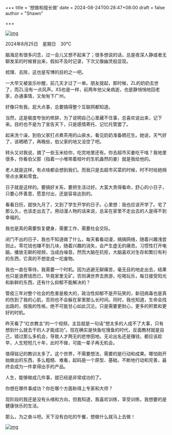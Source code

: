 +++
title = '想做和擅长做'
date = 2024-08-24T00:28:47+08:00
draft = false
author = "Shawn"


+++

[
![img](https://img.aiyi.uk/202408251018019.jpg)](https://img.aiyi.uk/202408251018019.jpg)

2024年8月25日　星期日　30℃



脑海总有很多闪念，过一会儿又想不起来了；很多想说的话，总是夜深人静或者无聊发呆的时候冒出来，假如不及时记录，下次又像幽灵般显现。

梳理、去除，这也是写博的目的之一吧。

一大早又被哀乐吵醒，前几天才过了一单。朋友提起，那时候，ZL的奶奶去世了，而ZL没有一点风声。XS也是一样，前两年他父亲病逝，也是静悄悄地回老家，办通事情，又匆匆下广州。

好像只有我，屁大点事，总要搞得整个互联网都知道。

当然，这是极度夸张的修辞，为了说明自己心里藏不住事，总喜欢说出来，记下来。目的也不是为了宣告天下，只是感情寄托、记忆托管罢了。

起来洗个澡，到伯父家打点煮茶用的山泉水，看见奶奶准备晒花生。她说，天气好了，该晒晒了，再晚些，伯父家的地又没空了吧。

转头又对我说，摘了一些玉米给你，吃完地里还有。你去超市买姜吃干啥？我地里很多，你看伯父那（指着一小堆带着枝叶的生机盎然的姜）就是我给他的。

老人就是这样，有点啥都会想到我们。而我只是去超市买菜的时候，时不时给她捎带点水果和零食。

日子就是这样的。要搞好关系，要把生活过好。大富大贵得看命，舒心的小日子，只要心怀善意，愿意付出，还是容易达到的。

看看日历，就快九月了，又到了学生开学的日子。心里想：我也应该开学了。宅了那么久，也该走出去了。用动漫人物的话来说，总呆在家里不走出去的人是得不到幸福的。

我也是真的需要恢复健身，需要工作，需要社会交际。

闭门不出的日子，我也不知道做了什么，每天看看动漫，搞搞网络，随着兴趣浅尝则止。零花钱也赚不到几块，随着兴趣的消失，会产生虚无的痛苦。习惯性打开电脑，播放无聊的视频，当成白噪音。然而大脑在抗拒，大脑喜欢对生存和繁衍有利的东西，它真的不想变成一坨废物。

我也一直在等待，我需要一个时机。因为逃避无聊痛苦，毫无目的地走出去，结果也只是浪费钱而已，毕竟家里无矿。否则满世界去旅游，吃喝玩乐，每日接受阳光和新鲜的东西，还有什么抑郁不能解决的？

管疫三年对整个社会的危害是极大的，政治性抑郁不是开玩笑的，新冠病毒也是真的伤到了我的心肌，否则也不会躲在家里那么长时间。同时，我也知道，生命会找出路的，按我的性格，绝不可能甘心如此沉沦。只是需要更耐心，更多的积累和更好的时机。

昨天看了“红衣教主”的一个视频，主旨就是一句话“想太多的人成不了大事，只有想到什么就去干的人才能成功”。现在确实是快鱼吃慢鱼的时代，反面教材就是自己，错过那么多机会，导致人才两无的悲惨田地。无论出名还是赚钱，都应该趁早，人生短短几十年，此时不做，可能一辈子再无机会。

值得铭记的教训太多了。这个世界，不需要想法，需要的是行动和成果。哪怕刚开始做出的东西，多么粗糙、难看，起码是一个原型、基础，不断地行动和完善，最终会成为一件拿得出手的产品。

人生，能够做成几件事，就已经是非常成功的了。

你想在哪件事成功？你在哪个方面称得上专家和大师？

现阶段的我还是没有头绪和方向，但我知道，我喜欢训练，享受训练，我想要的是健康快乐的生活。

那么，为之奋斗吧。天下没有白吃的午餐，想做什么就马上去做！



[![img](https://img.aiyi.uk/202408251018020.jpg)](https://img.aiyi.uk/202408251018020.jpg)
